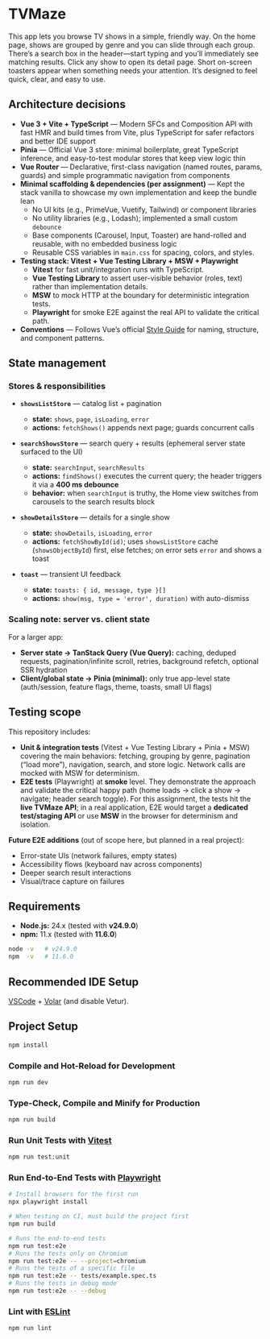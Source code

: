 # TVMaze

This app lets you browse TV shows in a simple, friendly way. On the home page, shows are grouped by genre and you can slide through each group. There’s a search box in the header—start typing and you’ll immediately see matching results. Click any show to open its detail page. Short on-screen toasters appear when something needs your attention. It’s designed to feel quick, clear, and easy to use.

## Architecture decisions

- **Vue 3 + Vite + TypeScript** — Modern SFCs and Composition API with fast HMR and build times from Vite, plus TypeScript for safer refactors and better IDE support
- **Pinia** — Official Vue 3 store: minimal boilerplate, great TypeScript inference, and easy-to-test modular stores that keep view logic thin
- **Vue Router** — Declarative, first-class navigation (named routes, params, guards) and simple programmatic navigation from components
- **Minimal scaffolding & dependencies (per assignment)** — Kept the stack vanilla to showcase my own implementation and keep the bundle lean
  - No UI kits (e.g., PrimeVue, Vuetify, Tailwind) or component libraries
  - No utility libraries (e.g., Lodash); implemented a small custom `debounce`
  - Base components (Carousel, Input, Toaster) are hand-rolled and reusable, with no embedded business logic
  - Reusable CSS variables in `main.css` for spacing, colors, and styles.
- **Testing stack: Vitest + Vue Testing Library + MSW + Playwright**
  - **Vitest** for fast unit/integration runs with TypeScript.
  - **Vue Testing Library** to assert user-visible behavior (roles, text) rather than implementation details.
  - **MSW** to mock HTTP at the boundary for deterministic integration tests.
  - **Playwright** for smoke E2E against the real API to validate the critical path.
- **Conventions** — Follows Vue’s official [Style Guide](https://vuejs.org/style-guide/) for naming, structure, and component patterns.

## State management

### Stores & responsibilities

- **`showsListStore`** — catalog list + pagination
  - **state:** `shows`, `page`, `isLoading`, `error`
  - **actions:** `fetchShows()` appends next page; guards concurrent calls

- **`searchShowsStore`** — search query + results (ephemeral server state surfaced to the UI)
  - **state:** `searchInput`, `searchResults`
  - **actions:** `findShows()` executes the current query; the header triggers it via a **400 ms debounce**
  - **behavior:** when `searchInput` is truthy, the Home view switches from carousels to the search results block

- **`showDetailsStore`** — details for a single show
  - **state:** `showDetails`, `isLoading`, `error`
  - **actions:** `fetchShowById(id)`; uses `showsListStore` cache (`showsObjectById`) first, else fetches; on error sets `error` and shows a toast

- **`toast`** — transient UI feedback
  - **state:** `toasts: { id, message, type }[]`
  - **actions:** `show(msg, type = 'error', duration)` with auto-dismiss

### Scaling note: server vs. client state

For a larger app:

- **Server state → TanStack Query (Vue Query):** caching, deduped requests, pagination/infinite scroll, retries, background refetch, optional SSR hydration
- **Client/global state → Pinia (minimal):** only true app-level state (auth/session, feature flags, theme, toasts, small UI flags)

## Testing scope

This repository includes:

- **Unit & integration tests** (Vitest + Vue Testing Library + Pinia + MSW) covering the main behaviors: fetching, grouping by genre, pagination (“load more”), navigation, search, and store logic. Network calls are mocked with MSW for determinism.
- **E2E tests** (Playwright) at **smoke** level. They demonstrate the approach and validate the critical happy path (home loads → click a show → navigate; header search toggle). For this assignment, the tests hit the **live TVMaze API**; in a real application, E2E would target a **dedicated test/staging API** or use **MSW** in the browser for determinism and isolation.

**Future E2E additions** (out of scope here, but planned in a real project):

- Error-state UIs (network failures, empty states)
- Accessibility flows (keyboard nav across components)
- Deeper search result interactions
- Visual/trace capture on failures

## Requirements

- **Node.js:** 24.x (tested with **v24.9.0**)
- **npm:** 11.x (tested with **11.6.0**)

```bash
node -v   # v24.9.0
npm  -v   # 11.6.0
```

## Recommended IDE Setup

[VSCode](https://code.visualstudio.com/) + [Volar](https://marketplace.visualstudio.com/items?itemName=Vue.volar) (and disable Vetur).

## Project Setup

```sh
npm install
```

### Compile and Hot-Reload for Development

```sh
npm run dev
```

### Type-Check, Compile and Minify for Production

```sh
npm run build
```

### Run Unit Tests with [Vitest](https://vitest.dev/)

```sh
npm run test:unit
```

### Run End-to-End Tests with [Playwright](https://playwright.dev)

```sh
# Install browsers for the first run
npx playwright install

# When testing on CI, must build the project first
npm run build

# Runs the end-to-end tests
npm run test:e2e
# Runs the tests only on Chromium
npm run test:e2e -- --project=chromium
# Runs the tests of a specific file
npm run test:e2e -- tests/example.spec.ts
# Runs the tests in debug mode
npm run test:e2e -- --debug
```

### Lint with [ESLint](https://eslint.org/)

```sh
npm run lint
```
